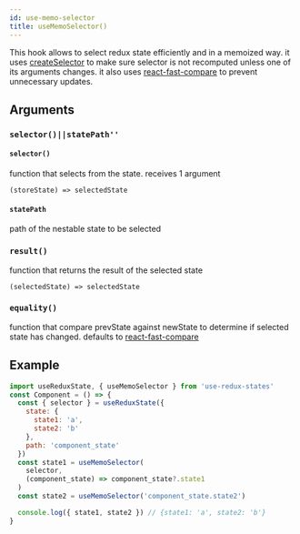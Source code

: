 ```yaml
---
id: use-memo-selector
title: useMemoSelector()
---
```


This hook allows to select redux state efficiently and in a memoized way.
it uses [createSelector](https://github.com/reduxjs/reselect#createselectorinputselectors--inputselectors-resultfunc) to make sure selector is not recomputed unless one of its arguments changes.
it also uses [react-fast-compare](https://github.com/FormidableLabs/react-fast-compare) to prevent unnecessary updates.

## Arguments

### `selector()||statePath''`

#### `selector()`

function that selects from the state.
receives 1 argument

```
(storeState) => selectedState
```

#### `statePath`

path of the nestable state to be selected

### `result()`

function that returns the result of the selected state

```
(selectedState) => selectedState
```

### `equality()`

function that compare prevState against newState to determine if selected state has changed. defaults to [react-fast-compare](https://github.com/FormidableLabs/react-fast-compare)

## Example

```jsx
import useReduxState, { useMemoSelector } from 'use-redux-states'
const Component = () => {
  const { selector } = useReduxState({
    state: {
      state1: 'a',
      state2: 'b'
    },
    path: 'component_state'
  })
  const state1 = useMemoSelector(
    selector,
    (component_state) => component_state?.state1
  )
  const state2 = useMemoSelector('component_state.state2')

  console.log({ state1, state2 }) // {state1: 'a', state2: 'b'}
}
```
